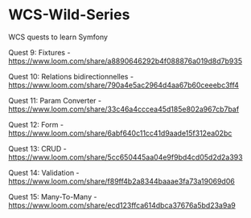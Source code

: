 # WCS-Wild-Series
WCS quests to learn Symfony

Quest 9: Fixtures - https://www.loom.com/share/a8890646292b4f088876a019d8d7b935

Quest 10: Relations bidirectionnelles - https://www.loom.com/share/790a4e5ac2964d4aa67b60ceeebc3ff4

Quest 11: Param Converter - https://www.loom.com/share/33c46a4cccea45d185e802a967cb7baf

Quest 12: Form - https://www.loom.com/share/6abf640c11cc41d9aade15f312ea02bc

Quest 13: CRUD - https://www.loom.com/share/5cc650445aa04e9f9bd4cd05d2d2a393

Quest 14: Validation - https://www.loom.com/share/f89ff4b2a8344baaae3fa73a19069d06

Quest 15: Many-To-Many - https://www.loom.com/share/ecd123ffca614dbca37676a5bd23a9a9
